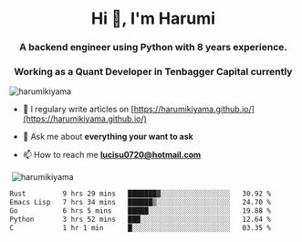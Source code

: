 <h1 align="center">Hi 👋, I'm Harumi</h1>
<h3 align="center">A backend engineer using <b>Python</b> with 8 years experience.</h3>
<h3 align="center">Working as a Quant Developer in <b>Tenbagger Capital</b> currently</h3>

<p align="left"> <img src="https://komarev.com/ghpvc/?username=harumikiyama" alt="harumikiyama" /> </p>


- 📝 I regulary write articles on [https://harumikiyama.github.io/](https://harumikiyama.github.io/)

- 💬 Ask me about **everything your want to ask**

- 📫 How to reach me **lucisu0720@hotmail.com**

<p>&nbsp;<img align="center" src="https://github-readme-stats.vercel.app/api?username=harumikiyama&show_icons=true" alt="harumikiyama" /></p>


<!--START_SECTION:waka-->

```txt
Rust         9 hrs 29 mins   ███████▓░░░░░░░░░░░░░░░░░   30.92 %
Emacs Lisp   7 hrs 34 mins   ██████▒░░░░░░░░░░░░░░░░░░   24.70 %
Go           6 hrs 5 mins    █████░░░░░░░░░░░░░░░░░░░░   19.88 %
Python       3 hrs 52 mins   ███░░░░░░░░░░░░░░░░░░░░░░   12.64 %
C            1 hr 1 min      █░░░░░░░░░░░░░░░░░░░░░░░░   03.35 %
```

<!--END_SECTION:waka-->
